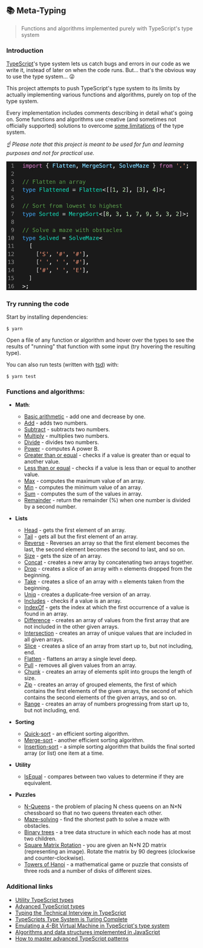 ## 📚 Meta-Typing

> Functions and algorithms implemented purely with TypeScript's type system

### Introduction

[TypeScript](https://github.com/Microsoft/TypeScript)'s type system lets us catch bugs and errors in our code as we write it, instead of later on when the code runs. But... that's the obvious way to use the type system... 😜

This project attempts to push TypeScript's type system to its limits by actually implementing various functions and algorithms, purely on top of the type system.

Every implementation includes comments describing in detail what's going on. Some functions and algorithms use creative (and sometimes not officially supported) solutions to overcome [some limitations](https://github.com/microsoft/TypeScript/issues/26223#issuecomment-513187373) of the type system.

_☝ Please note that this project is meant to be used for fun and learning purposes and not for practical use._

![showcase](assets/showcase.gif)

### Try running the code

Start by installing dependencies:

```
$ yarn
```

Open a file of any function or algorithm and hover over the types to see the results of "running" that function with some input (try hovering the resulting type).

You can also run tests (written with [tsd](https://github.com/SamVerschueren/tsd)) with:

```
$ yarn test
```

### Functions and algorithms:

- **Math**:

  - [Basic arithmetic](src/utils/math.d.ts) - add one and decrease by one.
  - [Add](src/add/index.d.ts) - adds two numbers.
  - [Subtract](src/subtract/index.d.ts) - subtracts two numbers.
  - [Multiply](src/multiply/index.d.ts) - multiplies two numbers.
  - [Divide](src/divide/index.d.ts) - divides two numbers.
  - [Power](src/power/index.d.ts) - computes A power B.
  - [Greater than or equal](src/gte/index.d.ts) - checks if a value is greater than or equal to another value.
  - [Less than or equal](src/lte/index.d.ts) - checks if a value is less than or equal to another value.
  - [Max](src/max/index.d.ts) - computes the maximum value of an array.
  - [Min](src/min/index.d.ts) - computes the minimum value of an array.
  - [Sum](src/sum/index.d.ts) - computes the sum of the values in array.
  - [Remainder](src/remainder/index.d.ts) - return the remainder (%) when one number is divided by a second number.

- **Lists**

  - [Head](src/head/index.d.ts) - gets the first element of an array.
  - [Tail](src/tail/index.d.ts) - gets all but the first element of an array.
  - [Reverse](src/reverse/index.d.ts) - Reverses an array so that the first element becomes the last, the second element becomes the second to last, and so on.
  - [Size](src/size/index.d.ts) - gets the size of an array.
  - [Concat](src/concat/index.d.ts) - creates a new array by concatenating two arrays together.
  - [Drop](src/drop/index.d.ts) - creates a slice of an array with `n` elements dropped from the beginning.
  - [Take](src/take/index.d.ts) - creates a slice of an array with `n` elements taken from the beginning.
  - [Uniq](src/uniq/index.d.ts) - creates a duplicate-free version of an array.
  - [Includes](src/includes/index.d.ts) - checks if a value is an array.
  - [IndexOf](src/indexOf/index.d.ts) - gets the index at which the first occurrence of a value is found in an array.
  - [Difference](src/difference/index.d.ts) - creates an array of values from the first array that are not included in the other given arrays.
  - [Intersection](src/intersection/index.d.ts) - creates an array of unique values that are included in all given arrays.
  - [Slice](src/slice/index.d.ts) - creates a slice of an array from start up to, but not including, end.
  - [Flatten](src/flatten/index.d.ts) - flattens an array a single level deep.
  - [Pull](src/pull/index.d.ts) - removes all given values from an array.
  - [Chunk](src/chunk/index.d.ts) - creates an array of elements split into groups the length of size.
  - [Zip](src/zip/index.d.ts) - creates an array of grouped elements, the first of which contains the first elements of the given arrays, the second of which contains the second elements of the given arrays, and so on.
  - [Range](src/range/index.d.ts) - creates an array of numbers progressing from start up to, but not including, end.

- **Sorting**

  - [Quick-sort](src/quickSort/index.d.ts) - an efficient sorting algorithm.
  - [Merge-sort](src/mergeSort/index.d.ts) - another efficient sorting algorithm.
  - [Insertion-sort](src/insertionSort/index.d.ts) - a simple sorting algorithm that builds the final sorted array (or list) one item at a time.

- **Utility**

  - [IsEqual](src/isEqual/index.d.ts) - compares between two values to determine if they are equivalent.

- **Puzzles**

  - [N-Queens](src/nQueens/index.d.ts) - the problem of placing N chess queens on an N×N chessboard so that no two queens threaten each other.
  - [Maze-solving](src/maze/index.d.ts) - find the shortest path to solve a maze with obstacles.
  - [Binary trees](src/binaryTrees/index.d.ts) - a tree data structure in which each node has at most two children.
  - [Square Matrix Rotation](src/rotateMatrix/index.d.ts) - you are given an N×N 2D matrix (representing an image). Rotate the matrix by 90 degrees (clockwise and counter-clockwise).
  - [Towers of Hanoi](src/hanoi/index.d.ts) - a mathematical game or puzzle that consists of three rods and a number of disks of different sizes.

### Additional links

- [Utility TypeScript types](https://www.typescriptlang.org/docs/handbook/utility-types.html)
- [Advanced TypeScript types](https://www.typescriptlang.org/docs/handbook/advanced-types.html)
- [Typing the Technical Interview in TypeScript](https://gal.hagever.com/posts/typing-the-technical-interview-in-typescript/)
- [TypeScripts Type System is Turing Complete](https://github.com/microsoft/TypeScript/issues/14833)
- [Emulating a 4-Bit Virtual Machine in TypeScript's type system](https://gist.github.com/acutmore/9d2ce837f019608f26ff54e0b1c23d6e)
- [Algorithms and data structures implemented in JavaScript](https://github.com/trekhleb/javascript-algorithms)
- [How to master advanced TypeScript patterns](https://github.com/pirix-gh/medium/blob/master/types-curry-ramda/src/index.ts)
